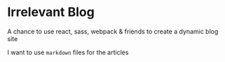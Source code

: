 Irrelevant Blog
===============

A chance to use react, sass, webpack & friends to create a dynamic blog site

I want to use `markdown` files for the articles